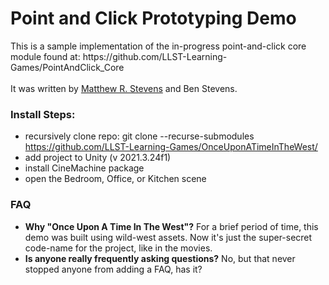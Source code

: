 <h1>Point and Click Prototyping Demo</h1>
This is a sample implementation of the in-progress point-and-click core module found at: https://github.com/LLST-Learning-Games/PointAndClick_Core
<br><br>
It was written by <a href="https://matthew-r-stevens.ca/" target="_blank">Matthew R. Stevens</a> and Ben Stevens.

<h3>Install Steps:</h3>

- recursively clone repo: git clone --recurse-submodules https://github.com/LLST-Learning-Games/OnceUponATimeInTheWest/
- add project to Unity (v 2021.3.24f1)
- install CineMachine package
- open the Bedroom, Office, or Kitchen scene

<h3>FAQ</h3>
<ul>
  <li><b>Why "Once Upon A Time In The West"?</b> For a brief period of time, this demo was built using wild-west assets. Now it's just the super-secret code-name for the project, like in the movies.</li>
  <li><b>Is anyone really frequently asking questions?</b> No, but that never stopped anyone from adding a FAQ, has it?</li>
</ul>
